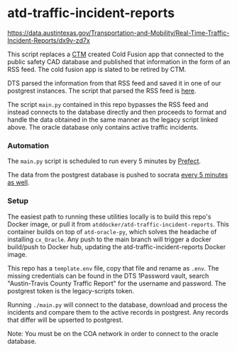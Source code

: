 # atd-traffic-incident-reports

https://data.austintexas.gov/Transportation-and-Mobility/Real-Time-Traffic-Incident-Reports/dx9v-zd7x

This script replaces a [CTM](https://www.austintexas.gov/department/information-technology) created Cold Fusion app that connected to the public safety CAD database and published that information in the form of an RSS feed. The cold fusion app is slated to be retired by CTM.

DTS parsed the information from that RSS feed and saved it in one of our postgrest instances. The script that parsed the RSS feed is [here](https://github.com/cityofaustin/atd-data-publishing/blob/master/transportation-data-publishing/data_tracker/traffic_reports.py).

The script `main.py` contained in this repo bypasses the RSS feed and instead connects to the database directly and then proceeds to format and handle the data obtained in the same manner as the legacy script linked above. The oracle database only contains active traffic incidents.

### Automation

The `main.py` script is scheduled to run every 5 minutes by [Prefect](https://github.com/cityofaustin/atd-prefect/tree/main/flows/atd-traffic-incident-reports).

The data from the postgrest database is pushed to socrata [every 5 minutes as well](https://github.com/cityofaustin/atd-data-deploy/blob/production/config/scripts.yml#L279).

### Setup

The easiest path to running these utilities locally is to build this repo's Docker image, or pull it from `atddocker/atd-traffic-incident-reports`. This container builds on top of `atd-oracle-py`, which solves the headache of installing `cx_Oracle`. Any push to the main branch will trigger a docker build/push to Docker hub, updating the atd-traffic-incident-reports Docker image.

This repo has a `template.env` file, copy that file and rename as `.env`. The missing credentials can be found in the DTS 1Password vault, search "Austin-Travis County Traffic Report" for the username and password. The postgrest token is the legacy-scripts token.

Running `./main.py` will connect to the database, download and process the incidents and compare them to the active records in postgrest. Any records that differ will be upserted to postgrest.

Note: You must be on the COA network in order to connect to the oracle database.